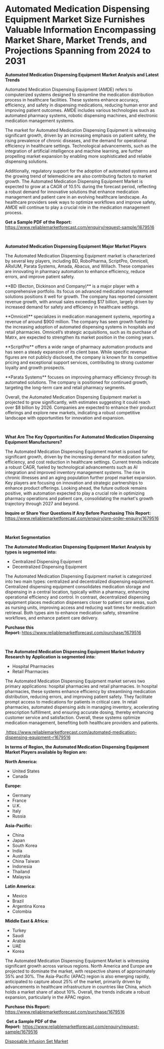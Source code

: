 <p><h1>Automated Medication Dispensing Equipment Market Size Furnishes Valuable Information Encompassing Market Share, Market Trends, and Projections Spanning from 2024 to 2031</h1></p><p><strong>Automated Medication Dispensing Equipment Market Analysis and Latest Trends</strong></p>
<p><p>Automated Medication Dispensing Equipment (AMDE) refers to computerized systems designed to streamline the medication distribution process in healthcare facilities. These systems enhance accuracy, efficiency, and safety in dispensing medications, reducing human error and improving patient outcomes. AMDE includes various technologies such as automated pharmacy systems, robotic dispensing machines, and electronic medication management systems.</p><p>The market for Automated Medication Dispensing Equipment is witnessing significant growth, driven by an increasing emphasis on patient safety, the rising prevalence of chronic diseases, and the demand for operational efficiency in healthcare settings. Technological advancements, such as the integration of artificial intelligence and machine learning, are further propelling market expansion by enabling more sophisticated and reliable dispensing solutions.</p><p>Additionally, regulatory support for the adoption of automated systems and the growing trend of telemedicine are also contributing factors to market growth. The Automated Medication Dispensing Equipment Market is expected to grow at a CAGR of 10.5% during the forecast period, reflecting a robust demand for innovative solutions that enhance medication management and patient care in an evolving healthcare landscape. As healthcare providers seek ways to optimize workflows and improve safety, AMDE will continue to play a crucial role in the medication management process.</p></p>
<p><strong>Get a Sample PDF of the Report:&nbsp;</strong> <a href="https://www.reliablemarketforecast.com/enquiry/request-sample/1679516?utm_campaign=1903&utm_medium=2&utm_source=Github&utm_content=ia&utm_term=28122024&utm_id=automated-medication-dispensing-equipment">https://www.reliablemarketforecast.com/enquiry/request-sample/1679516</a></p>
<p>&nbsp;</p>
<p><strong>Automated Medication Dispensing Equipment Major Market Players</strong></p>
<p><p>The Automated Medication Dispensing Equipment market is characterized by several key players, including BD, RoboPharma, ScriptPro, Omnicell, ARxIUM, Parata Systems, Amada, Abacus, and Willach. These companies are innovating in pharmacy automation to enhance efficiency, reduce errors, and improve patient safety.</p><p>**BD (Becton, Dickinson and Company)** is a major player with a comprehensive portfolio. Its focus on advanced medication management solutions positions it well for growth. The company has reported consistent revenue growth, with annual sales exceeding $17 billion, largely driven by increased demand for safety and efficiency in healthcare settings.</p><p>**Omnicell** specializes in medication management systems, reporting a revenue of around $900 million. The company has seen growth fueled by the increasing adoption of automated dispensing systems in hospitals and retail pharmacies. Omnicell’s strategic acquisitions, such as its purchase of Matrx, are expected to strengthen its market position in the coming years.</p><p>**ScriptPro** offers a wide range of pharmacy automation products and has seen a steady expansion of its client base. While specific revenue figures are not publicly disclosed, the company is known for its competitive pricing and exceptional support services, contributing to strong customer loyalty and growth prospects.</p><p>**Parata Systems** focuses on improving pharmacy efficiency through its automated solutions. The company is positioned for continued growth, targeting the long-term care and retail pharmacy segments.</p><p>Overall, the Automated Medication Dispensing Equipment market is projected to grow significantly, with estimates suggesting it could reach over $8 billion by 2026. Companies are expected to enhance their product offerings and explore new markets, indicating a robust competitive landscape with opportunities for innovation and expansion.</p></p>
<p>&nbsp;</p>
<p><strong>What Are The Key Opportunities For Automated Medication Dispensing Equipment Manufacturers?</strong></p>
<p><p>The Automated Medication Dispensing Equipment market is poised for significant growth, driven by the increasing demand for medication safety, efficiency, and cost reduction in healthcare settings. Current trends indicate a robust CAGR, fueled by technological advancements such as AI integration and improved inventory management systems. The rise in chronic illnesses and an aging population further propel market expansion. Key players are focusing on innovation and strategic partnerships to enhance product offerings. Looking ahead, the future outlook remains positive, with automation expected to play a crucial role in optimizing pharmacy operations and patient care, consolidating the market's growth trajectory through 2027 and beyond.</p></p>
<p><strong>Inquire or Share Your Questions If Any Before Purchasing This Report:</strong> <a href="https://www.reliablemarketforecast.com/enquiry/pre-order-enquiry/1679516?utm_campaign=1903&utm_medium=2&utm_source=Github&utm_content=ia&utm_term=28122024&utm_id=automated-medication-dispensing-equipment">https://www.reliablemarketforecast.com/enquiry/pre-order-enquiry/1679516</a></p>
<p>&nbsp;</p>
<p><strong>Market Segmentation</strong></p>
<p><strong>The Automated Medication Dispensing Equipment Market Analysis by types is segmented into:</strong></p>
<p><ul><li>Centralized Dispensing Equipment</li><li>Decentralized Dispensing Equipment</li></ul></p>
<p><p>The Automated Medication Dispensing Equipment market is categorized into two main types: centralized and decentralized dispensing equipment. Centralized dispensing equipment consolidates medication storage and dispensing in a central location, typically within a pharmacy, enhancing operational efficiency and control. In contrast, decentralized dispensing equipment places medication dispensers closer to patient care areas, such as nursing units, improving access and reducing wait times for medication retrieval. Both types aim to enhance medication safety, streamline workflows, and enhance patient care delivery.</p></p>
<p><strong>Purchase this Report:&nbsp;</strong><a href="https://www.reliablemarketforecast.com/purchase/1679516?utm_campaign=1903&utm_medium=2&utm_source=Github&utm_content=ia&utm_term=28122024&utm_id=automated-medication-dispensing-equipment">https://www.reliablemarketforecast.com/purchase/1679516</a></p>
<p>&nbsp;</p>
<p><strong>The Automated Medication Dispensing Equipment Market Industry Research by Application is segmented into:</strong></p>
<p><ul><li>Hospital Pharmacies</li><li>Retail Pharmacies</li></ul></p>
<p><p>The Automated Medication Dispensing Equipment market serves two primary applications: hospital pharmacies and retail pharmacies. In hospital pharmacies, these systems enhance efficiency by streamlining medication distribution, reducing errors, and improving patient safety. They facilitate prompt access to medications for patients in critical care. In retail pharmacies, automated dispensing aids in managing inventory, accelerating prescription fulfillment, and ensuring accurate dosing, thereby enhancing customer service and satisfaction. Overall, these systems optimize medication management, benefiting both healthcare providers and patients.</p></p>
<p><a href="https://www.reliablemarketforecast.com/automated-medication-dispensing-equipment-r1679516?utm_campaign=1903&utm_medium=2&utm_source=Github&utm_content=ia&utm_term=28122024&utm_id=automated-medication-dispensing-equipment">&nbsp;https://www.reliablemarketforecast.com/automated-medication-dispensing-equipment-r1679516</a></p>
<p><strong>In terms of Region, the Automated Medication Dispensing Equipment Market Players available by Region are:</strong></p>
<p>
    <p> <strong> North America: </strong>
        <ul>
            <li>United States</li>
            <li>Canada</li>
        </ul>
        </p> 
    <p> <strong> Europe: </strong>
        <ul>
            <li>Germany</li>
            <li>France</li>
            <li>U.K.</li>
            <li>Italy</li>
            <li>Russia</li>
        </ul>
        </p> 
    <p> <strong> Asia-Pacific: </strong>
        <ul>
            <li>China</li>
            <li>Japan</li>
            <li>South Korea</li>
            <li>India</li>
            <li>Australia</li>
            <li>China Taiwan</li>
            <li>Indonesia</li>
            <li>Thailand</li>
            <li>Malaysia</li>
        </ul>
        </p> 
    <p> <strong> Latin America: </strong>
        <ul>
            <li>Mexico</li>
            <li>Brazil</li>
            <li>Argentina Korea</li>
            <li>Colombia</li>
        </ul>
        </p> 
    <p> <strong> Middle East & Africa: </strong>
        <ul>
            <li>Turkey</li>
            <li>Saudi</li>
            <li>Arabia</li>
            <li>UAE</li>
            <li>Korea</li>
        </ul>
    </p>
    </p>
<p><p>The Automated Medication Dispensing Equipment Market is witnessing significant growth across various regions. North America and Europe are projected to dominate the market, with respective shares of approximately 35% and 30%. The Asia-Pacific (APAC) region is also emerging rapidly, anticipated to capture about 25% of the market, primarily driven by advancements in healthcare infrastructure in countries like China, which holds a market share of about 10%. Overall, the trends indicate a robust expansion, particularly in the APAC region.</p></p>
<p><strong>Purchase this Report: </strong><a href="https://www.reliablemarketforecast.com/purchase/1679516?utm_campaign=1903&utm_medium=2&utm_source=Github&utm_content=ia&utm_term=28122024&utm_id=automated-medication-dispensing-equipment">https://www.reliablemarketforecast.com/purchase/1679516</a></p>
<p>&nbsp;<strong>Get a Sample PDF of the Report:&nbsp;&nbsp;</strong><a href="https://www.reliablemarketforecast.com/enquiry/request-sample/1679516?utm_campaign=1903&utm_medium=2&utm_source=Github&utm_content=ia&utm_term=28122024&utm_id=automated-medication-dispensing-equipment">https://www.reliablemarketforecast.com/enquiry/request-sample/1679516</a></p>
<p><strong></strong></p>
<p><p><a href="https://github.com/ashepherd82/Market-Research-Report-List-6/blob/main/disposable-infusion-set-market.md?utm_campaign=1903&utm_medium=2&utm_source=Github&utm_content=ia&utm_term=28122024&utm_id=automated-medication-dispensing-equipment">Disposable Infusion Set Market</a></p></p>